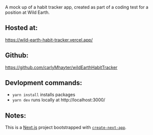 A mock up of a habit tracker app, created as part of a coding test for a position at Wild Earth.

## Hosted at:

https://wild-earth-habit-tracker.vercel.app/

## Github:

https://github.com/carlyMhayter/wildEarthHabitTracker

## Devlopment commands:

- `yarn install` installs packages
- `yarn dev` runs locally at http://localhost:3000/

## Notes:

This is a [Next.js](https://nextjs.org/) project bootstrapped with [`create-next-app`](https://github.com/vercel/next.js/tree/canary/packages/create-next-app).
